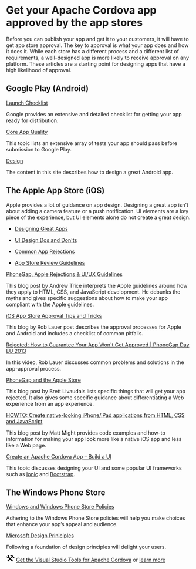 <properties
   pageTitle="Get your Apache Cordova app approved by the app stores | Cordova"
   description="description"
   services="na"
   documentationCenter=""
   authors="Mikejo5000"
   tags=""/>
<tags
   ms.service="na"
   ms.devlang="javascript"
   ms.topic="article"
   ms.tgt_pltfrm="mobile-multiple"
   ms.workload="na"
   ms.date="09/10/2015"
   ms.author="mikejo"/>
# Get your Apache Cordova app approved by the app stores

Before you can publish your app and get it to your customers, it will have to get app store approval. The key to approval is what your app does and how it does it. While each store has a different process and a different list of requirements, a well-designed app is more likely to receive approval on any platform. These articles are a starting point for designing apps that have a high likelihood of approval.

## Google Play (Android)

[Launch Checklist](http://developer.android.com/distribute/tools/launch-checklist.html)

Google provides an extensive and detailed checklist for getting your app ready for distribution.

[Core App Quality](http://developer.android.com/distribute/essentials/quality/core.html)

This topic lists an extensive array of tests your app should pass before submission to Google Play.

[Design](http://developer.android.com/design/index.html)

The content in this site describes how to design a great Android app.

## The Apple App Store (iOS)

Apple provides a lot of guidance on app design. Designing a great app isn't about adding a camera feature or a push notification. UI elements are a key piece of the experience, but UI elements alone do not create a great design.

*   [Designing Great Apps](https://developer.apple.com/design/)

*   [UI Design Dos and Don'ts](https://developer.apple.com/design/tips/)

*   [Common App Rejections](https://developer.apple.com/app-store/review/rejections/)

*   [App Store Review Guidelines](https://developer.apple.com/app-store/review/guidelines/)

[PhoneGap, Apple Rejections & UI/UX Guidelines](http://www.tricedesigns.com/2012/10/03/phonegap-apple-rejections-uiux-guidelines/)

This blog post by Andrew Trice interprets the Apple guidelines around how they apply to HTML, CSS, and JavaScript development. He debunks the myths and gives specific suggestions about how to make your app compliant with the Apple guidelines.

[iOS App Store Approval Tips and Tricks](http://blogs.telerik.com/appbuilder/posts/13-05-16/ios-app-store-approval-tips-and-tricks)

This blog by Rob Lauer post describes the approval processes for Apple and Android and includes a checklist of common pitfalls.

[Rejected: How to Guarantee Your App Won't Get Approved | PhoneGap Day EU 2013](http://www.youtube.com/watch?v=-xIugmJ6ks4)

In this video, Rob Lauer discusses common problems and solutions in the app-approval process.

[PhoneGap and the Apple Store](http://www.awesome-robot.com/article/PhoneGap_and_the_Apple_Store/)

This blog post by Brett Livaudais lists specific things that will get your app rejected. It also gives some specific guidance about differentiating a Web experience from an app experience.

[HOWTO: Create native-looking iPhone/iPad applications from HTML, CSS and JavaScript](http://matt.might.net/articles/how-to-native-iphone-ipad-apps-in-javascript/)

This blog post by Matt Might provides code examples and how-to information for making your app look more like a native iOS app and less like a Web page.

[Create an Apache Cordova App – Build a UI](../getting-started/create-first-app-using-vs-tools-apache-cordova.md#BuildUI)

This topic discusses designing your UI and some popular UI frameworks such as [Ionic](http://ionicframework.com/) and [Bootstrap](http://getbootstrap.com/).

## The Windows Phone Store

[Windows and Windows Phone Store Policies](https://msdn.microsoft.com/library/windows/apps/dn764944.aspx)

Adhering to the Windows Phone Store policies will help you make choices that enhance your app’s appeal and audience.

[Microsoft Design Priniciples](https://msdn.microsoft.com/library/windows/apps/hh781237.aspx)

Following a foundation of design principles will delight your users.

![Download the tools](media/get-your-app-approved/approved-download-link.png) [Get the Visual Studio Tools for Apache Cordova](http://aka.ms/mchm38) or [learn more](https://www.visualstudio.com/cordova-vs.aspx)
